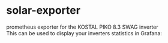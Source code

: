 # solar-exporter
prometheus exporter for the KOSTAL PIKO 8.3 SWAG inverter  
This can be used to display your inverters statistics in Grafana: